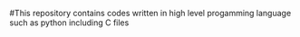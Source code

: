 #This repository contains codes written in high level progamming language such as python including C files
